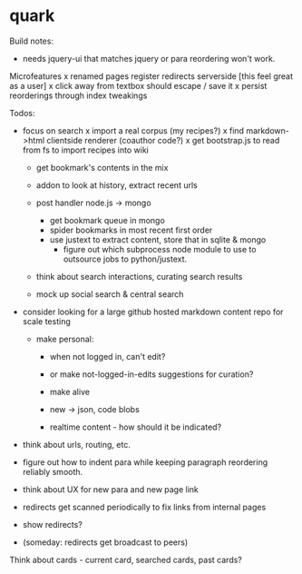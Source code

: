 quark
=====

Build notes:
 - needs jquery-ui that matches jquery or para reordering won't work.

Microfeatures
 x renamed pages register redirects serverside [this feel great as a user]
 x click away from textbox should escape / save it
 x persist reorderings through index tweakings

Todos:

 - focus on search
	 x import a real corpus (my recipes?)
	 	x find markdown->html clientside renderer (coauthor code?)
	 	x get bootstrap.js to read from fs to import recipes into wiki

	 - get bookmark's contents in the mix
	  - addon to look at history, extract recent urls
	  - post handler node.js -> mongo
	 	- get bookmark queue in mongo
	 	- spider bookmarks in most recent first order
	 	- use justext to extract content, store that in sqlite & mongo
	 		- figure out which subprocess node module to use to outsource jobs to python/justext.
	 - think about search interactions, curating search results

	 - mock up social search & central search

- consider looking for a large github hosted markdown content repo for scale testing

  - make personal:
	  - when not logged in, can't edit?
	  - or make not-logged-in-edits suggestions for curation?
	 	
	- make alive
	 - new -> json, code blobs
	 - realtime content - how should it be indicated?

 - think about urls, routing, etc.
 - figure out how to indent para while keeping paragraph reordering reliably smooth.
 - think about UX for new para and new page link
 - redirects get scanned periodically to fix links from internal pages
 - show redirects?
 - (someday: redirects get broadcast to peers)

Think about cards - current card, searched cards, past cards?
